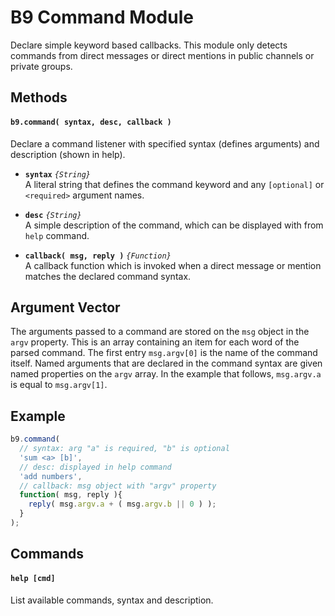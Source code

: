 # B9 Command Module

Declare simple keyword based callbacks. This module only detects commands from
direct messages or direct mentions in public channels or private groups.

## Methods

#### `b9.command( syntax, desc, callback )`

Declare a command listener with specified syntax (defines arguments) and
description (shown in help).

- **`syntax`** *`{String}`* <br />
A literal string that defines the command keyword and any `[optional]` or
`<required>` argument names.

- **`desc`** *`{String}`* <br />
A simple description of the command, which can be displayed with from `help`
command.

- **`callback( msg, reply )`** *`{Function}`* <br />
A callback function which is invoked when a direct message or mention matches
the declared command syntax.

## Argument Vector

The arguments passed to a command are stored on the `msg` object in the `argv`
property. This is an array containing an item for each word of the parsed
command. The first entry `msg.argv[0]` is the name of the command itself. Named
arguments that are declared in the command syntax are given named properties on
the `argv` array. In the example that follows, `msg.argv.a` is equal to
`msg.argv[1]`.

## Example

```js
b9.command(
  // syntax: arg "a" is required, "b" is optional
  'sum <a> [b]',
  // desc: displayed in help command
  'add numbers',
  // callback: msg object with "argv" property
  function( msg, reply ){
    reply( msg.argv.a + ( msg.argv.b || 0 ) );
  }
);
```

## Commands

#### `help [cmd]`
List available commands, syntax and description.
